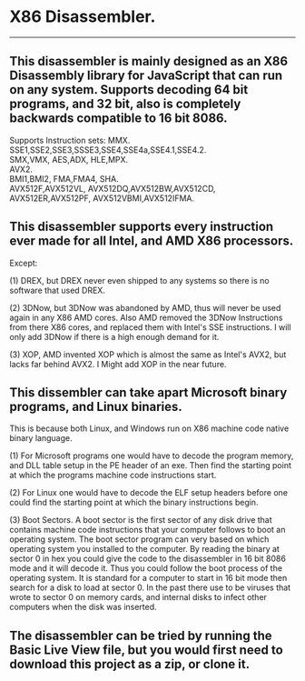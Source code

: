 X86 Disassembler.
==========================
-----------------------------------------------------------------------------------------------
This disassembler is mainly designed as an X86 Disassembly library for JavaScript that can run on any system.
Supports decoding 64 bit programs, and 32 bit, also is completely backwards compatible to 16 bit 8086.
-----------------------------------------------------------------------------------------------
Supports Instruction sets:
MMX.<br />
SSE1,SSE2,SSE3,SSSE3,SSE4,SSE4a,SSE4.1,SSE4.2.<br />
SMX,VMX, AES,ADX, HLE,MPX.<br />
AVX2.<br />
BMI1,BMI2, FMA,FMA4, SHA.<br />
AVX512F,AVX512VL, AVX512DQ,AVX512BW,AVX512CD, AVX512ER,AVX512PF, AVX512VBMI,AVX512IFMA.<br />

This disassembler supports every instruction ever made for all Intel, and AMD X86 processors.
-----------------------------------------------------------------------------------------------
Except:

(1) DREX, but DREX never even shipped to any systems so there is no software that used DREX.

(2) 3DNow, but 3DNow was abandoned by AMD, thus will never be used again in any X86 AMD cores.
Also AMD removed the 3DNow Instructions from there X86 cores, and replaced them with Intel's
SSE instructions. I will only add 3DNow if there is a high enough demand for it.

(3) XOP, AMD invented XOP which is almost the same as Intel's AVX2, but lacks far behind AVX2.
I Might add XOP in the near future.

This dissembler can take apart Microsoft binary programs, and Linux binaries.
-----------------------------------------------------------------------------------------------
This is because both Linux, and Windows run on X86 machine code native binary language.

(1) For Microsoft programs one would have to decode the program memory, and DLL table setup in the PE header of an exe.
Then find the starting point at which the programs machine code instructions start.

(2) For Linux one would have to decode the ELF setup headers before one could find the starting point at which the binary instructions begin.

(3) Boot Sectors.
A boot sector is the first sector of any disk drive that contains machine code instructions that your computer follows to boot an operating system.
The boot sector program can very based on which operating system you installed to the computer.
By reading the binary at sector 0 in hex you could give the code to the disassembler in 16 bit 8086 mode and it will decode it.
Thus you could follow the boot process of the operating system.
It is standard for a computer to start in 16 bit mode then search for a disk to load at sector 0.
In the past there use to be viruses that wrote to sector 0 on memory cards, and internal disks to infect other computers when the disk was inserted.

The disassembler can be tried by running the Basic Live View file, but you would first need to download this project as a zip, or clone it.
-----------------------------------------------------------------------------------------------
